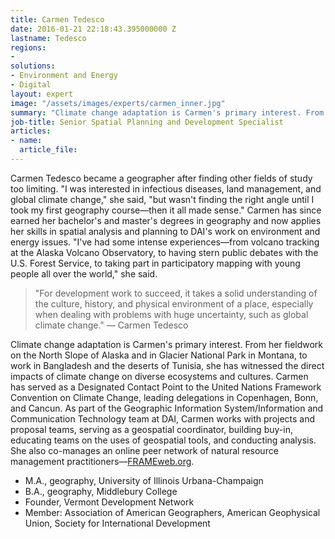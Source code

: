 ```yaml
---
title: Carmen Tedesco
date: 2016-01-21 22:18:43.395000000 Z
lastname: Tedesco
regions:
-
solutions:
- Environment and Energy
- Digital
layout: expert
image: "/assets/images/experts/carmen_inner.jpg"
summary: "Climate change adaptation is Carmen's primary interest. From her fieldwork on the North Slope of Alaska and in Glacier National Park in Montana, to work in Bangladesh and the deserts of Tunisia, she has witnessed the direct impacts of climate change on diverse ecosystems and cultures."
job-title: Senior Spatial Planning and Development Specialist
articles:
- name:
  article_file:
---
```

Carmen Tedesco became a geographer after finding other fields of study too limiting. "I was interested in infectious diseases, land management, and global climate change," she said, "but wasn't finding the right angle until I took my first geography course—then it all made sense." Carmen has since earned her bachelor's and master's degrees in geography and now applies her skills in spatial analysis and planning to DAI's work on environment and energy issues. "I've had some intense experiences—from volcano tracking at the Alaska Volcano Observatory, to having stern public debates with the U.S. Forest Service, to taking part in participatory mapping with young people all over the world," she said.

> "For development work to succeed, it takes a solid understanding of the culture, history, and physical environment of a place, especially when dealing with problems with huge uncertainty, such as global climate change." — Carmen Tedesco

Climate change adaptation is Carmen's primary interest. From her fieldwork on the North Slope of Alaska and in Glacier National Park in Montana, to work in Bangladesh and the deserts of Tunisia, she has witnessed the direct impacts of climate change on diverse ecosystems and cultures. Carmen has served as a Designated Contact Point to the United Nations Framework Convention on Climate Change, leading delegations in Copenhagen, Bonn, and Cancun. As part of the Geographic Information System/Information and Communication Technology team at DAI, Carmen works with projects and proposal teams, serving as a geospatial coordinator, building buy-in, educating teams on the uses of geospatial tools, and conducting analysis. She also co-manages an online peer network of natural resource management practitioners—[FRAMEweb.org][1].

* M.A., geography, University of Illinois Urbana-Champaign
* B.A., geography, Middlebury College
* Founder, Vermont Development Network
* Member: Association of American Geographers, American Geophysical Union, Society for International Development


[1]: http://frameweb.org/
